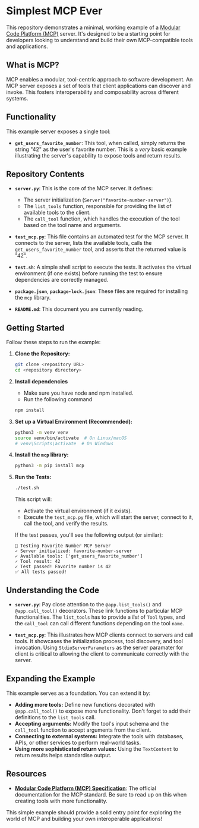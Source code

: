 # Simplest MCP Ever

This repository demonstrates a minimal, working example of a [Modular Code Platform (MCP)](https://modcode.org/) server.  It's designed to be a starting point for developers looking to understand and build their own MCP-compatible tools and applications.

## What is MCP?

MCP enables a modular, tool-centric approach to software development.  An MCP server exposes a set of tools that client applications can discover and invoke.  This fosters interoperability and composability across different systems.

## Functionality

This example server exposes a single tool:

*   **`get_users_favorite_number`**: This tool, when called, simply returns the string "42" as the user's favorite number.  This is a *very* basic example illustrating the server's capability to expose tools and return results.

## Repository Contents

*   **`server.py`**: This is the core of the MCP server. It defines:
    *   The server initialization (`Server("favorite-number-server")`).
    *   The `list_tools` function, responsible for providing the list of available tools to the client.
    *   The `call_tool` function, which handles the execution of the tool based on the tool name and arguments.

*   **`test_mcp.py`**: This file contains an automated test for the MCP server. It connects to the server, lists the available tools, calls the `get_users_favorite_number` tool, and asserts that the returned value is "42".

*   **`test.sh`**: A simple shell script to execute the tests. It activates the virtual environment (if one exists) before running the test to ensure dependencies are correctly managed.

*   **`package.json`**, **`package-lock.json`**: These files are required for installing the `mcp` library.
*   **`README.md`**: This document you are currently reading.


## Getting Started

Follow these steps to run the example:

1.  **Clone the Repository:**

    ```bash
    git clone <repository URL>
    cd <repository directory>
    ```

2. **Install dependencies**

    *   Make sure you have node and npm installed.
    *   Run the following command

    ```bash
    npm install
    ```

3.  **Set up a Virtual Environment (Recommended):**

    ```bash
    python3 -m venv venv
    source venv/bin/activate  # On Linux/macOS
    # venv\Scripts\activate  # On Windows
    ```

4.  **Install the `mcp` library:**

    ```bash
    python3 -m pip install mcp
    ```

5.  **Run the Tests:**

    ```bash
    ./test.sh
    ```

    This script will:
    *   Activate the virtual environment (if it exists).
    *   Execute the `test_mcp.py` file, which will start the server, connect to it, call the tool, and verify the results.

    If the test passes, you'll see the following output (or similar):

    ```
    🧪 Testing Favorite Number MCP Server
    ✓ Server initialized: favorite-number-server
    ✓ Available tools: ['get_users_favorite_number']
    ✓ Tool result: 42
    ✓ Test passed! Favorite number is 42
    ✅ All tests passed!
    ```

## Understanding the Code

*   **`server.py`**: Pay close attention to the `@app.list_tools()` and `@app.call_tool()` decorators. These link functions to particular MCP functionalities.  The `list_tools` has to provide a *list* of `Tool` types, and the `call_tool` can call different functions depending on the tool `name`.

*   **`test_mcp.py`**:  This illustrates how MCP clients connect to servers and call tools. It showcases the initialization process, tool discovery, and tool invocation. Using `StdioServerParameters` as the server paramater for client is critical to allowing the client to communicate correctly with the server.

## Expanding the Example

This example serves as a foundation. You can extend it by:

*   **Adding more tools:** Define new functions decorated with `@app.call_tool()` to expose more functionality. Don't forget to add their definitions to the `list_tools` call.
*   **Accepting arguments:** Modify the tool's input schema and the `call_tool` function to accept arguments from the client.
*   **Connecting to external systems:** Integrate the tools with databases, APIs, or other services to perform real-world tasks.
*   **Using more sophisticated return values:** Using the `TextContent` to return results helps standardise output.

## Resources

*   **[Modular Code Platform (MCP) Specification](https://modcode.org/)**: The official documentation for the MCP standard. Be sure to read up on this when creating tools with more functionality.

This simple example should provide a solid entry point for exploring the world of MCP and building your own interoperable applications!
```

